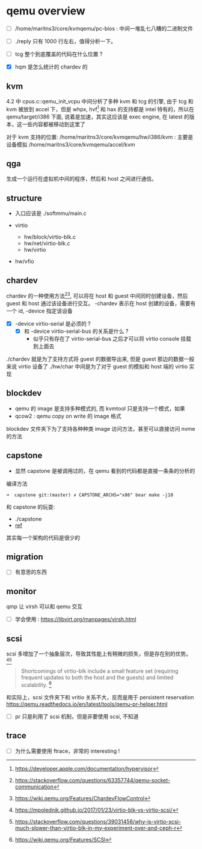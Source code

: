 # qemu overview

- [ ] /home/maritns3/core/kvmqemu/pc-bios : 中间一堆乱七八糟的二进制文件
- [ ] ./reply 只有 1000 行左右，值得分析一下。
- [ ] tcg 整个到底覆盖的代码在什么位置 ?
- [x] hqm 是怎么统计的 chardev 的


## kvm
4.2 中 cpus.c::qemu_init_vcpu 中间分析了多种 kvm 和 tcg 的引擎, 由于 tcg 和 kvm 被放到 accel 下，但是 
whpx, hvf[^1] 和 hax 的支持都是 intel 特有的，所以在 qemu/target/i386 下面, 说着是加速，其实这应该是 exec engine, 在 latest 的版本，这一些内容都被移动到这里了

对于 kvm 支持的位置:
/home/maritns3/core/kvmqemu/hw/i386/kvm : 主要是设备模拟
/home/maritns3/core/kvmqemu/accel/kvm

## qga
生成一个运行在虚拟机中间的程序，然后和 host 之间进行通信。

## structure
- 入口应该是 ./softmmu/main.c

- virtio
  - hw/block/virtio-blk.c
  - hw/net/virtio-blk.c
  - hw/virtio

- hw/vfio


## chardev
chardev 的一种使用方法[^2][^3], 可以将在 host 和 guest 中间同时创建设备，然后 guest 和 host 通过该设备进行交互。
-chardev 表示在 host 创建的设备，需要有一个 id, -device 指定该设备

- [x] -device virtio-serial 是必须的 ?
  - [x] 和 -device virtio-serial-bus 的关系是什么 ?
    - 似乎只有存在了 virtio-serial-bus 之后才可以将  virtio console 挂载到上面去

./chardev 就是为了支持方式将 guest 的数据导出来, 但是 guest 那边的数据一般来说 virtio 设备了
./hw/char 中间是为了对于 guest 的模拟和 host 端的 virtio 实现

## blockdev
- qemu 的 image 是支持多种模式的, 而 kvmtool 只是支持一个模式，如果
- qcow2 : qemu copy on write 的 image 格式

blockdev 文件夹下为了支持各种种类 image 访问方法，甚至可以直接访问 nvme 的方法


## capstone
- 显然 capstone 是被调用过的，在 qemu 看到的代码都是直接一条条的分析的

编译方法
```
➜  capstone git:(master) ✗ CAPSTONE_ARCHS="x86" bear make -j10
```

和 capstone 的玩耍:
- ./capstone
- [ref](http://www.capstone-engine.org/lang_c.html)

其实每一个架构的代码是很少的

## migration
- [ ] 有意思的东西

## monitor
qmp 让 virsh 可以和 qemu 交互

- [ ] 学会使用 :  https://libvirt.org/manpages/virsh.html

## scsi
scsi 多增加了一个抽象层次，导致其性能上有稍微的损失，但是存在别的优势。[^5][^6]
> Shortcomings of virtio-blk include a small feature set (requiring frequent updates to both the host and the guests) and limited scalability. [^7]

和实际上，scsi 文件夹下和 vritio 关系不大，反而是用于 persistent reservation
https://qemu.readthedocs.io/en/latest/tools/qemu-pr-helper.html

- [ ] pr 只是利用了 scsi 机制，但是非要使用 scsi, 不知道

## trace
- [ ] 为什么需要使用 ftrace，非常的 interesting !



[^1]: https://developer.apple.com/documentation/hypervisor
[^2]: https://stackoverflow.com/questions/63357744/qemu-socket-communication
[^3]: https://wiki.qemu.org/Features/ChardevFlowControl
[^4]: https://qkxu.github.io/2019/03/24/Qemu-Guest-Agent-(QGA)%E5%8E%9F%E7%90%86%E7%AE%80%E4%BB%8B.html
[^5]: https://mpolednik.github.io/2017/01/23/virtio-blk-vs-virtio-scsi/
[^6]: https://stackoverflow.com/questions/39031456/why-is-virtio-scsi-much-slower-than-virtio-blk-in-my-experiment-over-and-ceph-r
[^7]: https://wiki.qemu.org/Features/SCSI
